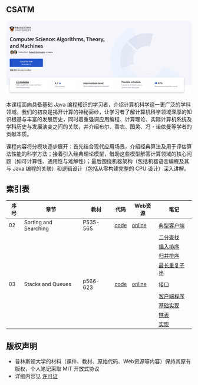 ## CSATM

![image-20250914154317293](assets/image-20250914154317293.png)

本课程面向具备基础 Java 编程知识的学习者，介绍计算机科学这一更广泛的学科领域。我们的初衷是揭开计算的神秘面纱，让学习者了解计算机科学领域深厚的知识根基与丰富的发展历史，同时着重强调应用编程、计算理论、实际计算机系统及学科历史与发展演变之间的关联，并介绍布尔、香农、图灵、冯・诺依曼等学者的贡献本质。 

课程内容将分模块逐步展开：首先结合现代应用场景，介绍经典算法及用于评估算法性能的科学方法；接着引入经典理论模型，借助这些模型解答计算领域的核心问题（如可计算性、通用性与难解性）；最后围绕机器架构（包括机器语言编程及其与 Java 编程的关联）和逻辑设计（包括从零构建完整的 CPU 设计）深入讲解。



## 索引表

| 序号 | 章节                  | 教材     | 代码                                               | Web资源                                                      | 笔记                                                         |
| ---- | --------------------- | -------- | -------------------------------------------------- | ------------------------------------------------------------ | ------------------------------------------------------------ |
| 02   | Sorting and Searching | P535-565 | <a href="02 - Sorting and Searching/code">code</a> | <a href="https://introcs.cs.princeton.edu/java/42sort/">online</a> | <a href="02 - Sorting and Searching/notes/典型客户端程序.md">典型客户端</a> |
|      |                       |          |                                                    |                                                              | <a href="02 - Sorting and Searching/notes/二分查找.md">二分查找</a> |
|      |                       |          |                                                    |                                                              | <a href="02 - Sorting and Searching/notes/插入排序.md">插入排序</a> |
|      |                       |          |                                                    |                                                              | <a href="02 - Sorting and Searching/notes/归并排序.md">归并排序</a> |
|      |                       |          |                                                    |                                                              | <a href="02 - Sorting and Searching/notes/最长重复子串.md">最长重复子串</a> |
| 03   | Stacks and Queues     | p566-623 | <a href="03 - Stacks and Queues/code">code</a>     | <a href="https://introcs.cs.princeton.edu/java/43stack/">online</a> | <a href="03 - Stacks and Queues/notes/接口.md">接口</a>      |
|      |                       |          |                                                    |                                                              | <a href="03 - Stacks and Queues/notes/客户端程序.md">客户端程序</a> |
|      |                       |          |                                                    |                                                              | <a href="03 - Stacks and Queues/notes/基础实现.md">基础实现</a> |
|      |                       |          |                                                    |                                                              | <a href="03 - Stacks and Queues/notes/链表.md">链表</a>      |
|      |                       |          |                                                    |                                                              | <a href="03 - Stacks and Queues/notes/实现.md">实现</a>      |



## 版权声明

- 普林斯顿大学的材料（课件、教材、原始代码、Web资源等内容）保持其原有版权，个人笔记采取 MIT 开放式协议
- 详细内容见 <a href="LICENSE">许可证</a>

